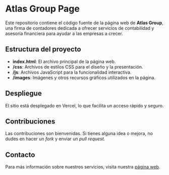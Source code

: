 # Atlas Group Page

Este repositorio contiene el código fuente de la página web de **Atlas Group**, una firma de contadores dedicada a ofrecer servicios de contabilidad y asesoría financiera para ayudar a las empresas a crecer.

## Estructura del proyecto

- **index.html**: El archivo principal de la página web.
- **/css**: Archivos de estilos CSS para el diseño y la presentación.
- **/js**: Archivos JavaScript para la funcionalidad interactiva.
- **/images**: Imágenes y otros recursos gráficos utilizados en la página.

## Despliegue

El sitio está desplegado en Vercel, lo que facilita un acceso rápido y seguro.

## Contribuciones

Las contribuciones son bienvenidas. Si tienes alguna idea o mejora, no dudes en hacer un *fork* y enviar un *pull request*.

## Contacto

Para más información sobre nuestros servicios, visita nuestra [página web](https://github.com/PabloDomingok/atlas-group-page).
